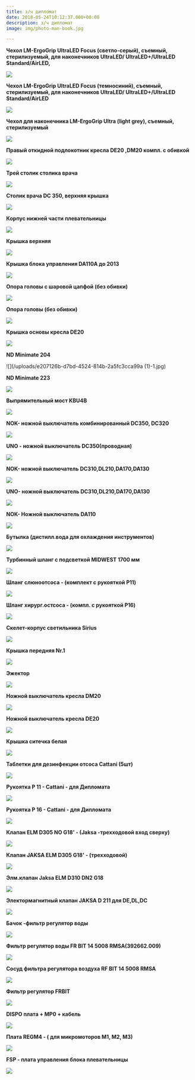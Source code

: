 ```yaml
---
title: з/ч дипломат
date: 2018-05-24T10:12:37.000+00:00
description: з/ч дипломат
image: img/photo-man-book.jpg

---
```

**Чехол LM-ErgoGrip UltraLED Focus (светло-серый), съемный, стерилизуемый, для наконечников UltraLED/ UltraLED+/UltraLED Standard/AirLED,**

![](/uploads/26-2.png)

**Чехол LM-ErgoGrip UltraLED Focus (темносиний), съемный, стерилизуемый, для наконечников UltraLED/ UltraLED+/UltraLED Standard/AirLED**

![](/uploads/chekhol_lm_ergogrip_ultraled_focus_temnosiniy_semnyy_sterilizuemyy_dlya_nakonechnikov_ultraled_ultra-1.png)

**Чехол для наконечника LM-ErgoGrip Ultra (light grey), съемный, стерилизуемый**

![](/uploads/chekhol_dlya_nakonechnika_lm_ergogrip_ultra_light_grey_semnyy_sterilizuemyy_1sht-1.png)

**Правый откидной подлокотник кресла DE20 ,DM20 компл. с обивкой**

![](/uploads/df51c803b060742a894c4c89a21bff9a-1.jpg)

**Трей столик столика врача**

![](/uploads/0a83056041fcdb1d0eb9db1e3a451016-1.jpg)

**Столик врача DC 350, верхняя крышка**

![](/uploads/97b36f478e43d44a8eade38967197f72-1.jpg)

**Корпус нижней части плевательницы**

![](/uploads/a815f22a7c7b173e122bd9d60a3056f8-1.jpg)

**Крышка верхняя**

![](/uploads/fe6c4913bd84642c1f198d4c214c9d46-1.jpg)

**Крышка блока управления DA110A до 2013**

![](/uploads/bb8aa3a8f17a5167241e997e6021904e-1.jpg)

**Опора головы с шаровой цапфой (без обивки)**

![](/uploads/20481000446aa46f0f24d9d4e39c4c2b-1.jpg)

**Опора головы (без обивки)**

![](/uploads/95413778c746055600bc25ba1ccf0303-1.jpg)

**Крышка основы кресла DE20**

![](/uploads/3b551bdef4a6f6b326f5969d259c9861-1.jpg)

**ND Minimate 204**

![](/uploads/e207126b-d7bd-4524-814b-2a5fc3cca99a (1)-1.jpg)

**ND Minimate 223**

![](/uploads/03211fce-1876-41a2-8b3a-ce771faad070-1.jpg)

**Выпрямительный мост KBU4B**

![](/uploads/IN-LINE-BRUCKENGLEICHRICHTER-MIT-MONTAGELOCH.jpg)

**NOK- ножной выключатель комбинированный DC350, DC320**

![](/uploads/d881e93453743deeee0b4dbcceee793d.jpg)

**UNО - ножной выключатель DC350(проводная)**

![](/uploads/70784eda9953ed44f15081af45fbfdda-1.jpg)

**NOK- ножной выключатель DC310,DL210,DA170,DA130**

![](/uploads/33c9ddd728acf156f54a65c8a7fbda15.jpg)

**UNO- ножной выключатель DC310,DL210,DA170,DA130**

![](/uploads/4cee9a6b062bf058192837d90a24ba03-1.jpg)

**NOK- Ножной выключатель DA110**

![](/uploads/2c17eb6227e0b8ca32301fc7d7c413e6.jpg)

**Бутылка (дистилл.вода для охлаждения инструментов)**

![](/uploads/608c2cd906bb80fdf31d84773c9eef51.jpg)

**Турбинный шланг с подсветкой MIDWEST 1700 мм**

![](/uploads/1aea12fdd9cae18b3cf6a47f8f464109.jpg)

**Шланг слюноотсоса - (комплект с рукояткой P11)**

![](/uploads/78444fa592e51dd7dc0646eba49190ac.jpg)

**Шланг хирург.остсоса - (компл. с рукояткой P16)**

![](/uploads/b50f086f1dafcd1255f64503bfb8cad7.jpg)

**Скелет-корпус светильника Sirius**

![](/uploads/074ae114961ffad1b0000b4c33b7ec1e.jpg)

**Крышка передняя Nr.1**

![](/uploads/a604565ef2edcd8fe470376719432255.jpg)

**Эжектор**

![](/uploads/45ef85c8162cb61af0bbaba09f74fcde.jpg)

**Ножной выключатель кресла DM20**

![](/uploads/4b379f60bf0147f97d1b064a823b7149.jpg)

**Ножной выключатель кресла DЕ20**

![](/uploads/4b379f60bf0147f97d1b064a823b7149-1.jpg)

**Крышка ситечка белая**

![](/uploads/ace394d3542550a1f6181f5e9313997f.jpg)

**Таблетки для дезинфекции отсоса Cattani (5шт)**

![](/uploads/anti-foaming-1.png)

**Рукоятка P 11 - Cattani - для Дипломата**

![](/uploads/3aadf4a031c229cf33f6196cbb20b7ba.jpg)

**Рукоятка P 16 - Cattani - для Дипломата**

![](/uploads/99928a3b5d4ef1da636a9329ada5fc18.jpg)

**Клапан ELM D305 NO G18' - (Jaksa -трехходовой вход сверху)**

![](/uploads/e907f0fb6643fb534bb2b6cb6204fda7-1.jpg)

**Клапан JAKSA ELM D305 G18' - (трехходовой)**

![](/uploads/45cab73b8cef9953e5b05cfeaa4788f4-1.jpg)

**Элм.клапан Jaksa ELM D310 DN2 G18**

![](/uploads/d5579c04f4954c41431c8b05a851085f-1.jpg)

**Электормагнитный клапан JAKSA D 211 для DE,DL,DC**

![](/uploads/461da3878d0ed2eb75d5a4e8b9be537a.jpg)

**Бачок -фильтр регулятор воды**

![](/uploads/66afa2446aaaba12351a089763ff11e5.jpg)

**Фильтр регулятор воды FR BIT 14 5008 RMSA(392662.009)**

![](/uploads/4c62bf894c426cd3dc973c4549ec1239-1.jpg)

**Сосуд фильтра регулятора воздуха RF BIT 14 5008 RMSA**

![](/uploads/e39673f1489288a2d27f678a9b1072dd.jpg)

**Фильтр регулятор FRBIT**

![](/uploads/547ca434e55080e2686230eb356154f3-1.jpg)

**DISPO плата + MP0 + кабель**

![](/uploads/34947e0a391531a983a7cd986352f9dd-1.jpg)

**Плата REGM4 - ( для микромоторов M1, M2, M3)**

![](/uploads/a886f4ced548b4bb545d5d015ac54477-1.jpg)

**FSP - плата управления блокa плевательницы**

![](/uploads/2c5d108dd6e1b0c47bdd026d28619cdc.jpg)